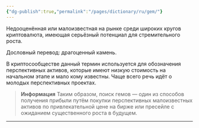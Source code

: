 ```yaml
---
{"dg-publish":true,"permalink":"/pages/dictionary/ru/gem/"}
---
```



Недооценённая или малоизвестная на рынке среди широких кругов криптовалюта, имеющая серьёзный потенциал для стремительного роста.

Дословный перевод: драгоценный камень.

В криптосообществе данный термин используется для обозначения перспективных активов, которые имеют низкую стоимость на начальном этапе и мало кому известны. Чаще всего речь идёт о молодых перспективных проектах.

> **Информация**
> Таким образом, поиск гемов — один из способов получения прибыли путём покупки перспективных малоизвестных активов по привлекательной цене на бирже или пресейле с ожиданием существенного роста в будущем.

---
